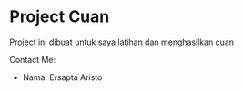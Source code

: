 # Project Cuan

Project ini dibuat untuk saya latihan dan menghasilkan cuan

Contact Me:
- Nama: Ersapta Aristo